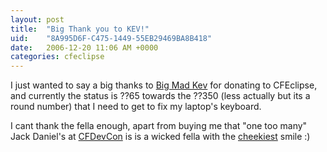 ```yaml
---
layout: post
title:  "Big Thank you to KEV!"
uid:	"8A995D6F-C475-1449-55EB29469BA8B418"
date:   2006-12-20 11:06 AM +0000
categories: cfeclipse
---
```

I just wanted to say a big thanks to <a href="http://inner-rhythm.co.uk/blog/">Big Mad Kev</a> for donating to CFEclipse, and currently the status is ??65 towards the ??350 (less actually but its a round number) that I need to get to fix my laptop's keyboard.

I cant thank the fella enough, apart from buying me that "one too many" Jack Daniel's at <a href="http://cfdevcon.com/">CFDevCon</a> is is a wicked fella with the <a href="http://www.flickr.com/photos/markdrew/293646325/">cheekiest</a> smile :)